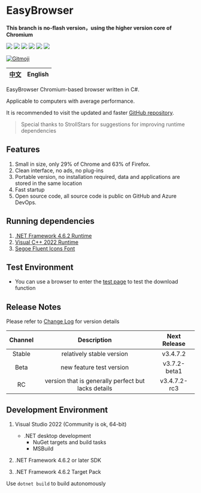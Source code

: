 # EasyBrowser

**This branch is no-flash version，using the higher version core of  Chromium**

![][Shields CI] ![][Shields License]
![][Shields Release] ![][Shields Downloads]
![][Shields Lines] ![][Shields Commit]

[![Gitmoji][Gitmoji]](https://gitmoji.dev)

| [中文](../README.md) | English |
| :------------------: | :-----: |

EasyBrowser Chromium-based browser written in C#.

Applicable to computers with average performance.

It is recommended to visit the updated and faster [GitHub repository](https://github.com/KaiHuaDou/EasyBrowserAdvanced).

> Special thanks to StrollStars for suggestions for improving runtime dependencies

## Features

1. Small in size, only 29% of Chrome and 63% of Firefox.
2. Clean interface, no ads, no plug-ins
3. Portable version, no installation required, data and applications are stored in the same location
4. Fast startup
5. Open source code, all source code is public on GitHub and Azure DevOps.

## Running dependencies

1. [.NET Framework 4.6.2 Runtime](https://dotnet.microsoft.com/en-us/download/dotnet-framework/thank-you/net462-offline-installer)
2. [Visual C++ 2022 Runtime](https://aka.ms/vs/17/release/vc_redist.x64.exe)
3. [Segoe Fluent Icons Font](https://aka.ms/SegoeFluentIcons)

## Test Environment

+ You can use a browser to enter the [test page](http://cachefly.cachefly.net/10mb.test) to test the download function

## Release Notes

Please refer to [Change Log](./CHANGELOG.md) for version details

| Channel |                     Description                     | Next Release |
| :-----: | :-------------------------------------------------: | :----------: |
| Stable  |              relatively stable version              |   v3.4.7.2   |
|  Beta   |              new feature test version               | v3.7.2-beta1 |
|   RC    | version that is generally perfect but lacks details | v3.4.7.2-rc3 |

## Development Environment

1. Visual Studio 2022 (Community is ok, 64-bit)
     + .NET desktop development
         + NuGet targets and build tasks
         + MSBuild

2. .NET Framework 4.6.2 or later SDK
3. .NET Framework 4.6.2 Target Pack

Use `dotnet build` to build autonomously

[Shields CI]: https://img.shields.io/github/actions/workflow/status/kaihuadou/easybrowseradvanced/build.yml
[Shields License]: https://img.shields.io/github/license/kaihuadou/easybrowseradvanced
[Shields Release]: https://img.shields.io/github/v/release/kaihuadou/easybrowseradvanced
[Shields Downloads]: https://img.shields.io/github/downloads/kaihuadou/easybrowseradvanced/total
[Shields Lines]: https://img.shields.io/tokei/lines/github/kaihuadou/easybrowseradvanced
[Shields Commit]: https://img.shields.io/github/commit-activity/y/kaihuadou/easybrowseradvanced
[Gitmoji]: https://img.shields.io/badge/gitmoji-%20😜%20😍-FFDD67.svg
